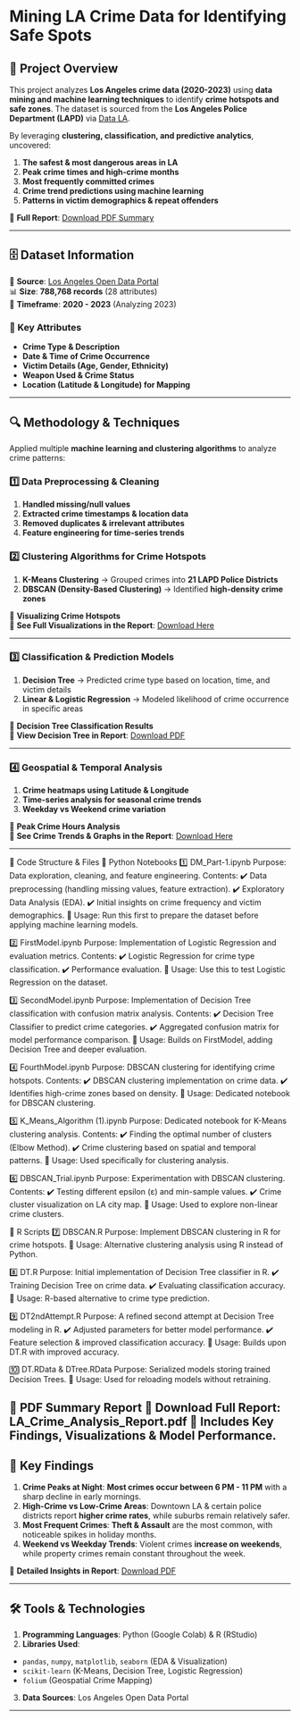 
# **Mining LA Crime Data for Identifying Safe Spots**

## **📌 Project Overview**  
This project analyzes **Los Angeles crime data (2020-2023)** using **data mining and machine learning techniques** to identify **crime hotspots and safe zones**. The dataset is sourced from the **Los Angeles Police Department (LAPD)** via [Data LA](https://data.lacity.org/Public-Safety/Crime-Data-from-2020-to-Present/2nrs-mtv8).  

By leveraging **clustering, classification, and predictive analytics**, uncovered:  
1. **The safest & most dangerous areas in LA**  
2. **Peak crime times and high-crime months**  
3. **Most frequently committed crimes**  
4. **Crime trend predictions using machine learning**  
5. **Patterns in victim demographics & repeat offenders**  

📄 **Full Report**: [Download PDF Summary](https://github.com/omkarkulkarni69/LA-Crime-Data-Mining/blob/4e75c9ecc1b5c5b4b6b94d3331dc59b7fd95657e/LA_Crime_Analysis_Report.pdf)  

---

## **🗄 Dataset Information**  
📍 **Source**: [Los Angeles Open Data Portal](https://data.lacity.org/)  
📊 **Size**: **788,768 records** (28 attributes)  
📅 **Timeframe**: **2020 - 2023** (Analyzing 2023)  

### **🔑 Key Attributes**  
- **Crime Type & Description**  
- **Date & Time of Crime Occurrence**  
- **Victim Details (Age, Gender, Ethnicity)**  
- **Weapon Used & Crime Status**  
- **Location (Latitude & Longitude) for Mapping**  

---

## **🔍 Methodology & Techniques**  
Applied multiple **machine learning and clustering algorithms** to analyze crime patterns:

### **1️⃣ Data Preprocessing & Cleaning**  
1. **Handled missing/null values**  
2. **Extracted crime timestamps & location data**  
3. **Removed duplicates & irrelevant attributes**  
4. **Feature engineering for time-series trends**  

### **2️⃣ Clustering Algorithms for Crime Hotspots**  
1. **K-Means Clustering** → Grouped crimes into **21 LAPD Police Districts**  
2. **DBSCAN (Density-Based Clustering)** → Identified **high-density crime zones**  

📌 **Visualizing Crime Hotspots**  
📄 **See Full Visualizations in the Report**: [Download Here](https://github.com/omkarkulkarni69/LA-Crime-Data-Mining/blob/4e75c9ecc1b5c5b4b6b94d3331dc59b7fd95657e/LA_Crime_Analysis_Report.pdf)  

---

### **3️⃣ Classification & Prediction Models**  
1. **Decision Tree** → Predicted crime type based on location, time, and victim details  
2. **Linear & Logistic Regression** → Modeled likelihood of crime occurrence in specific areas  

📌 **Decision Tree Classification Results**  
📄 **View Decision Tree in Report**: [Download PDF](https://github.com/omkarkulkarni69/LA-Crime-Data-Mining/blob/4e75c9ecc1b5c5b4b6b94d3331dc59b7fd95657e/LA_Crime_Analysis_Report.pdf)  

---

### **4️⃣ Geospatial & Temporal Analysis**  
1. **Crime heatmaps using Latitude & Longitude**  
2. **Time-series analysis for seasonal crime trends**  
3. **Weekday vs Weekend crime variation**  

📌 **Peak Crime Hours Analysis**  
📄 **See Crime Trends & Graphs in the Report**: [Download Here](https://github.com/omkarkulkarni69/LA-Crime-Data-Mining/blob/4e75c9ecc1b5c5b4b6b94d3331dc59b7fd95657e/LA_Crime_Analysis_Report.pdf)  

---

📂 Code Structure & Files
📌 Python Notebooks
1️⃣ DM_Part-1.ipynb
Purpose: Data exploration, cleaning, and feature engineering.
Contents:
✔️ Data preprocessing (handling missing values, feature extraction).
✔️ Exploratory Data Analysis (EDA).
✔️ Initial insights on crime frequency and victim demographics.
📌 Usage: Run this first to prepare the dataset before applying machine learning models.

2️⃣ FirstModel.ipynb
Purpose: Implementation of Logistic Regression and evaluation metrics.
Contents:
✔️ Logistic Regression for crime type classification.
✔️ Performance evaluation.
📌 Usage: Use this to test Logistic Regression on the dataset.

3️⃣ SecondModel.ipynb
Purpose: Implementation of Decision Tree classification with confusion matrix analysis.
Contents:
✔️ Decision Tree Classifier to predict crime categories.
✔️ Aggregated confusion matrix for model performance comparison.
📌 Usage: Builds on FirstModel, adding Decision Tree and deeper evaluation.

4️⃣ FourthModel.ipynb
Purpose: DBSCAN clustering for identifying crime hotspots.
Contents:
✔️ DBSCAN clustering implementation on crime data.
✔️ Identifies high-crime zones based on density.
📌 Usage: Dedicated notebook for DBSCAN clustering.

5️⃣ K_Means_Algorithm (1).ipynb
Purpose: Dedicated notebook for K-Means clustering analysis.
Contents:
✔️ Finding the optimal number of clusters (Elbow Method).
✔️ Crime clustering based on spatial and temporal patterns.
📌 Usage: Used specifically for clustering analysis.

6️⃣ DBSCAN_Trial.ipynb
Purpose: Experimentation with DBSCAN clustering.
Contents:
✔️ Testing different epsilon (ε) and min-sample values.
✔️ Crime cluster visualization on LA city map.
📌 Usage: Used to explore non-linear crime clusters.

📌 R Scripts
7️⃣ DBSCAN.R
Purpose: Implement DBSCAN clustering in R for crime hotspots.
📌 Usage: Alternative clustering analysis using R instead of Python.

8️⃣ DT.R
Purpose: Initial implementation of Decision Tree classifier in R.
✔️ Training Decision Tree on crime data.
✔️ Evaluating classification accuracy.
📌 Usage: R-based alternative to crime type prediction.

9️⃣ DT2ndAttempt.R
Purpose: A refined second attempt at Decision Tree modeling in R.
✔️ Adjusted parameters for better model performance.
✔️ Feature selection & improved classification accuracy.
📌 Usage: Builds upon DT.R with improved accuracy.

🔟 DT.RData & DTree.RData
Purpose: Serialized models storing trained Decision Trees.
📌 Usage: Used for reloading models without retraining.

📄 PDF Summary Report
📄 Download Full Report: LA_Crime_Analysis_Report.pdf
🔹 Includes Key Findings, Visualizations & Model Performance.
---

## **🔑 Key Findings**  

1. **Crime Peaks at Night**: **Most crimes occur between 6 PM - 11 PM** with a sharp decline in early mornings.  
2. **High-Crime vs Low-Crime Areas**: Downtown LA & certain police districts report **higher crime rates**, while suburbs remain relatively safer.  
3. **Most Frequent Crimes**: **Theft & Assault** are the most common, with noticeable spikes in holiday months.  
4. **Weekend vs Weekday Trends**: Violent crimes **increase on weekends**, while property crimes remain constant throughout the week.  

📄 **Detailed Insights in Report**: [Download PDF](https://github.com/omkarkulkarni69/LA-Crime-Data-Mining/blob/4e75c9ecc1b5c5b4b6b94d3331dc59b7fd95657e/LA_Crime_Analysis_Report.pdf)  

---

## **🛠 Tools & Technologies**  
1. **Programming Languages**: Python (Google Colab) & R (RStudio)  
2. **Libraries Used**:  
- `pandas`, `numpy`, `matplotlib`, `seaborn` (EDA & Visualization)  
- `scikit-learn` (K-Means, Decision Tree, Logistic Regression)  
- `folium` (Geospatial Crime Mapping)  
3. **Data Sources**: Los Angeles Open Data Portal  

---
